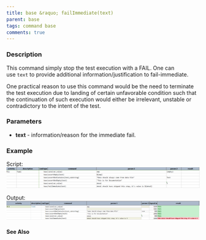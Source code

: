 ```yaml
---
title: base &raquo; failImmediate(text)
parent: base
tags: command base
comments: true
---
```



### Description
This command simply stop the test execution with a FAIL.  One can use `text` to provide additional 
information/justification to fail-immediate.

One practical reason to use this command would be the need to terminate the test execution due to 
landing of certain unfavorable condition such that the continuation of such execution would either 
be irrelevant, unstable or contradictory to the intent of the test.

### Parameters
- **text** \- information/reason for the immediate fail.


### Example
Script:
![script](image/failImmediate_01.png)

Output:
![output](image/failImmediate_02.png)


#### See Also
